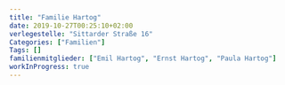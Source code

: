 ```yaml
---
title: "Familie Hartog"
date: 2019-10-27T00:25:10+02:00
verlegestelle: "Sittarder Straße 16"
Categories: ["Familien"]
Tags: []
familienmitglieder: ["Emil Hartog", "Ernst Hartog", "Paula Hartog"]
workInProgress: true
---
```


